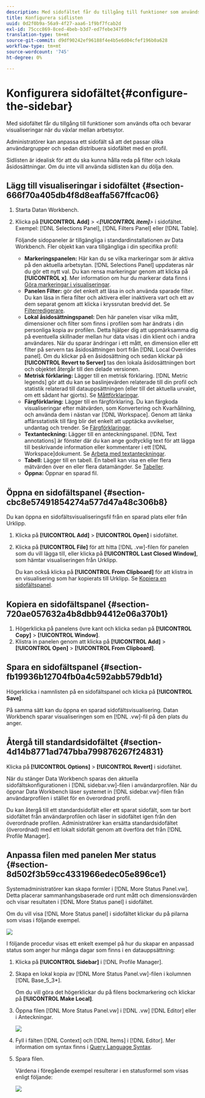 ```yaml
---
description: Med sidofältet får du tillgång till funktioner som används ofta och bevarar visualiseringar när du växlar mellan arbetsytor.
title: Konfigurera sidlisten
uuid: 0d2f0b9a-56a9-4f27-aaa6-1f9bf7fcab2d
exl-id: 75ccc869-8ced-4beb-b3d7-ed7febe347f9
translation-type: tm+mt
source-git-commit: d9df90242ef96188f4e4b5e6d04cfef196b0a628
workflow-type: tm+mt
source-wordcount: '745'
ht-degree: 0%

---
```


# Konfigurera sidofältet{#configure-the-sidebar}

Med sidofältet får du tillgång till funktioner som används ofta och bevarar visualiseringar när du växlar mellan arbetsytor.

Administratörer kan anpassa ett sidofält så att det passar olika användargrupper och sedan distribuera sidofältet med en profil.

Sidlisten är idealisk för att du ska kunna hålla reda på filter och lokala åsidosättningar. Om du inte vill använda sidlisten kan du dölja den.

## Lägg till visualiseringar i sidofältet {#section-666f70a405db4f8d8eaffa567ffcac06}

1. Starta Datan Workbench.
1. Klicka på **[!UICONTROL Add]** > *&lt;**[!UICONTROL item]**>* i sidofältet. Exempel: [!DNL Selections Panel], [!DNL Filters Panel] eller [!DNL Table].

   Följande sidopaneler är tillgängliga i standardinstallationen av Data Workbench. Fler objekt kan vara tillgängliga i din specifika profil:

   * **Markeringspanelen:** Här kan du se vilka markeringar som är aktiva på den aktuella arbetsytan. [!DNL Selections Panel] uppdateras när du gör ett nytt val. Du kan rensa markeringar genom att klicka på **[!UICONTROL x]**. Mer information om hur du markerar data finns i [Göra markeringar i visualiseringar](../../home/c-get-started/c-vis/c-sel-vis/c-sel-vis.md#concept-012870ec22c7476e9afbf3b8b2515746).
   * **Panelen Filter:** gör det enkelt att läsa in och använda sparade filter. Du kan läsa in flera filter och aktivera eller inaktivera vart och ett av dem separat genom att klicka i kryssrutan bredvid det. Se [Filterredigerare](../../home/c-get-started/c-analysis-vis/c-filter-editors/c-filter-editors.md#concept-2f343ecbed8240f18b0c1f1eccef11e3).
   * **Lokal åsidosättningspanel:** Den här panelen visar vilka mått, dimensioner och filter som finns i profilen som har ändrats i din personliga kopia av profilen. Detta hjälper dig att uppmärksamma dig på eventuella skillnader mellan hur data visas i din klient och i andra användares. När du sparar ändringar i ett mått, en dimension eller ett filter på servern tas åsidosättningen bort från [!DNL Local Overrides panel]. Om du klickar på en åsidosättning och sedan klickar på **[!UICONTROL Revert to Server]** tas den lokala åsidosättningen bort och objektet återgår till den delade versionen.
   * **Metrisk förklaring:** Lägger till en metrisk förklaring. [!DNL Metric legends] gör att du kan se baslinjevärden relaterade till din profil och statistik relaterad till datauppsättningen (eller till det aktuella urvalet, om ett sådant har gjorts). Se [Måttförklaringar](../../home/c-get-started/c-analysis-vis/c-legends/c-metric-leg.md#concept-e7195bc8f7844ae295bda3a88b028d5b).
   * **Färgförklaring:** Lägger till en färgförklaring. Du kan färgkoda visualiseringar efter mätvärden, som Konvertering och Kvarhållning, och använda dem i nästan var [!DNL Workspace]. Genom att länka affärsstatistik till färg blir det enkelt att upptäcka avvikelser, undantag och trender. Se [Färgförklaringar](../../home/c-get-started/c-analysis-vis/c-legends/c-color-leg.md#concept-f84d51dc0d6547f981d0642fc2d01358).
   * **Textanteckning:** Lägger till en anteckningspanel. [!DNL Text annotations] är fönster där du kan ange godtycklig text för att lägga till beskrivande information eller kommentarer i ett  [!DNL Workspace]dokument. Se [Arbeta med textanteckningar](../../home/c-get-started/c-analysis-vis/c-annots/c-text-annots.md#concept-55b4aa3e0c58470b8e3c9d452e12a777).
   * **Tabell:** Lägger till en tabell. En tabell kan visa en eller flera mätvärden över en eller flera datamängder. Se [Tabeller](../../home/c-get-started/c-analysis-vis/c-tables/c-tables.md#concept-c632cb8ad9724f90ac5c294d52ae667f).
   * **Öppna:** Öppnar en sparad fil.

## Öppna en sidofältspanel {#section-cbc8e57491854274a577d47a48c306b8}

Du kan öppna en sidofältsvisualiseringsfil från en sparad plats eller från Urklipp.

1. Klicka på **[!UICONTROL Add]** > **[!UICONTROL Open]** i sidofältet.
1. Klicka på **[!UICONTROL File]** för att hitta [!DNL .vw]-filen för panelen som du vill lägga till, eller klicka på **[!UICONTROL Last Closed Window]**, som hämtar visualiseringen från Urklipp.

   Du kan också klicka på **[!UICONTROL From Clipboard]** för att klistra in en visualisering som har kopierats till Urklipp. Se [Kopiera en sidofältspanel](../../home/c-get-started/c-config-sidebar.md#section-720ae057632a4b8dbb94412e06a370b1).

## Kopiera en sidofältspanel {#section-720ae057632a4b8dbb94412e06a370b1}

1. Högerklicka på panelens övre kant och klicka sedan på **[!UICONTROL Copy]** > **[!UICONTROL Window]**.
1. Klistra in panelen genom att klicka på **[!UICONTROL Add]** > **[!UICONTROL Open]** > **[!UICONTROL From Clipboard]**.

## Spara en sidofältspanel {#section-fb19936b12704fb0a4c592abb579db1d}

Högerklicka i namnlisten på en sidofältspanel och klicka på **[!UICONTROL Save]**.

På samma sätt kan du öppna en sparad sidofältsvisualisering. Datan Workbench sparar visualiseringen som en [!DNL .vw]-fil på den plats du anger.

## Återgå till standardsidofältet {#section-4d14b8771ad747bba799876267f24831}

Klicka på **[!UICONTROL Options]** > **[!UICONTROL Revert]** i sidofältet.

När du stänger Data Workbench sparas den aktuella sidofältskonfigurationen i [!DNL sidebar.vw]-filen i användarprofilen. När du öppnar Data Workbench läser systemet in [!DNL sidebar.vw]-filen från användarprofilen i stället för en överordnad profil.

Du kan återgå till ett standardsidofält eller ett sparat sidofält, som tar bort sidofältet från användarprofilen och läser in sidofältet igen från den överordnade profilen. Administratörer kan ersätta standardsidofältet (överordnad) med ett lokalt sidofält genom att överföra det från [!DNL Profile Manager].

## Anpassa filen med panelen Mer status {#section-8d502f3b59cc4331966edec05e896ce1}

Systemadministratörer kan skapa formler i [!DNL More Status Panel.vw]. Detta placerar sammanhangsbaserade ord runt mått och dimensionsvärden och visar resultaten i [!DNL More Status panel] i sidofältet.

Om du vill visa [!DNL More Status panel] i sidofältet klickar du på pilarna som visas i följande exempel.

![](assets/more_status_panel_arrows.png)

I följande procedur visas ett enkelt exempel på hur du skapar en anpassad status som anger hur många dagar som finns i en datauppsättning:

1. Klicka på **[!UICONTROL Sidebar\]** i [!DNL Profile Manager].

1. Skapa en lokal kopia av [!DNL More Status Panel.vw]-filen i kolumnen [!DNL Base_5_3*].

   Om du vill göra det högerklickar du på filens bockmarkering och klickar på **[!UICONTROL Make Local]**.

1. Öppna filen [!DNL More Status Panel.vw] i [!DNL .vw] [!DNL Editor] eller i Anteckningar.

   ![](assets/more_status_panel_file.png)

1. Fyll i fälten [!DNL Context] och [!DNL Items] i [!DNL Editor]. Mer information om syntax finns i [Query Language Syntax](../../home/c-get-started/c-qry-lang-syntx/c-qry-lang-syntx.md#concept-15d1d3f5164a47d49468c5acb7299d9f).

1. Spara filen.

   Värdena i föregående exempel resulterar i en statusformel som visas enligt följande:

   ![](assets/more_status_panel.png)
